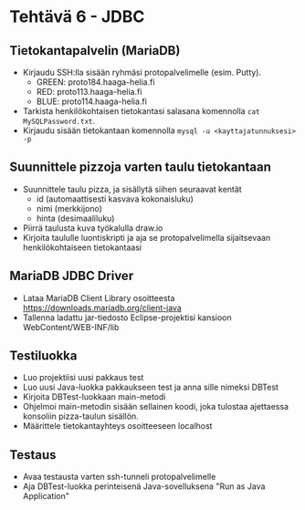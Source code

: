 # Tehtävä 6 - JDBC

## Tietokantapalvelin (MariaDB)

* Kirjaudu SSH:lla sisään ryhmäsi protopalvelimelle (esim. Putty).
  * GREEN: proto184.haaga-helia.fi
  * RED: proto113.haaga-helia.fi
  * BLUE: proto114.haaga-helia.fi
* Tarkista henkilökohtaisen tietokantasi salasana komennolla `cat MySQLPassword.txt`.
* Kirjaudu sisään tietokantaan komennolla `mysql -u <kayttajatunnuksesi> -p`

## Suunnittele pizzoja varten taulu tietokantaan

* Suunnittele taulu pizza, ja sisällytä siihen seuraavat kentät
  * id (automaattisesti kasvava kokonaisluku)
  * nimi (merkkijono)
  * hinta (desimaaliluku)
* Piirrä taulusta kuva työkalulla draw.io
* Kirjoita taululle luontiskripti ja aja se protopalvelimella sijaitsevaan henkilökohtaiseen tietokantaasi

## MariaDB JDBC Driver

* Lataa MariaDB Client Library osoitteesta https://downloads.mariadb.org/client-java
* Tallenna ladattu jar-tiedosto Eclipse-projektisi kansioon WebContent/WEB-INF/lib

## Testiluokka
* Luo projektiisi uusi pakkaus test
* Luo uusi Java-luokka pakkaukseen test ja anna sille nimeksi DBTest
* Kirjoita DBTest-luokkaan main-metodi
* Ohjelmoi main-metodin sisään sellainen koodi, joka tulostaa ajettaessa konsoliin pizza-taulun sisällön.
* Määrittele tietokantayhteys osoitteeseen localhost

## Testaus
* Avaa testausta varten ssh-tunneli protopalvelimelle
* Aja DBTest-luokka perinteisenä Java-sovelluksena "Run as Java Application"

